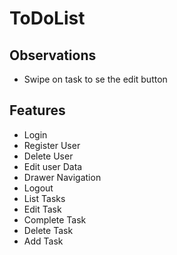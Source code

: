# ToDoList

## Observations

- Swipe on task to se the edit button

## Features

- Login
- Register User
- Delete User
- Edit user Data
- Drawer Navigation
- Logout
- List Tasks
- Edit Task
- Complete Task
- Delete Task
- Add Task
